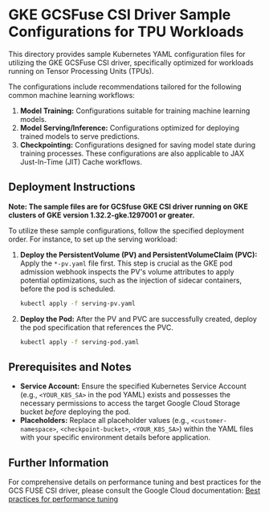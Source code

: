# GKE GCSFuse CSI Driver Sample Configurations for TPU Workloads

This directory provides sample Kubernetes YAML configuration files for utilizing the GKE GCSFuse CSI driver, specifically optimized for workloads running on Tensor Processing Units (TPUs).

The configurations include recommendations tailored for the following common machine learning workflows:

1.  **Model Training:** Configurations suitable for training machine learning models.
2.  **Model Serving/Inference:** Configurations optimized for deploying trained models to serve predictions.
3.  **Checkpointing:** Configurations designed for saving model state during training processes. These configurations are also applicable to JAX Just-In-Time (JIT) Cache workflows.

## Deployment Instructions

**Note: The sample files are for GCSfuse GKE CSI driver running on GKE clusters of GKE version 1.32.2-gke.1297001 or greater.**

To utilize these sample configurations, follow the specified deployment order. For instance, to set up the serving workload:

1.  **Deploy the PersistentVolume (PV) and PersistentVolumeClaim (PVC):**
    Apply the `*-pv.yaml` file first. This step is crucial as the GKE pod admission webhook inspects the PV's volume attributes to apply potential optimizations, such as the injection of sidecar containers, before the pod is scheduled.
    ```bash
    kubectl apply -f serving-pv.yaml
    ```

2.  **Deploy the Pod:**
    After the PV and PVC are successfully created, deploy the pod specification that references the PVC.
    ```bash
    kubectl apply -f serving-pod.yaml
    ```

## Prerequisites and Notes

*   **Service Account:** Ensure the specified Kubernetes Service Account (e.g., `<YOUR_K8S_SA>` in the pod YAML) exists and possesses the necessary permissions to access the target Google Cloud Storage bucket *before* deploying the pod.
*   **Placeholders:** Replace all placeholder values (e.g., `<customer-namespace>`, `<checkpoint-bucket>`, `<YOUR_K8S_SA>`) within the YAML files with your specific environment details before application.

## Further Information

For comprehensive details on performance tuning and best practices for the GCS FUSE CSI driver, please consult the Google Cloud documentation:
[Best practices for performance tuning](https://cloud.google.com/kubernetes-engine/docs/how-to/cloud-storage-fuse-csi-driver-perf#best-practices-for-performance-tuning)